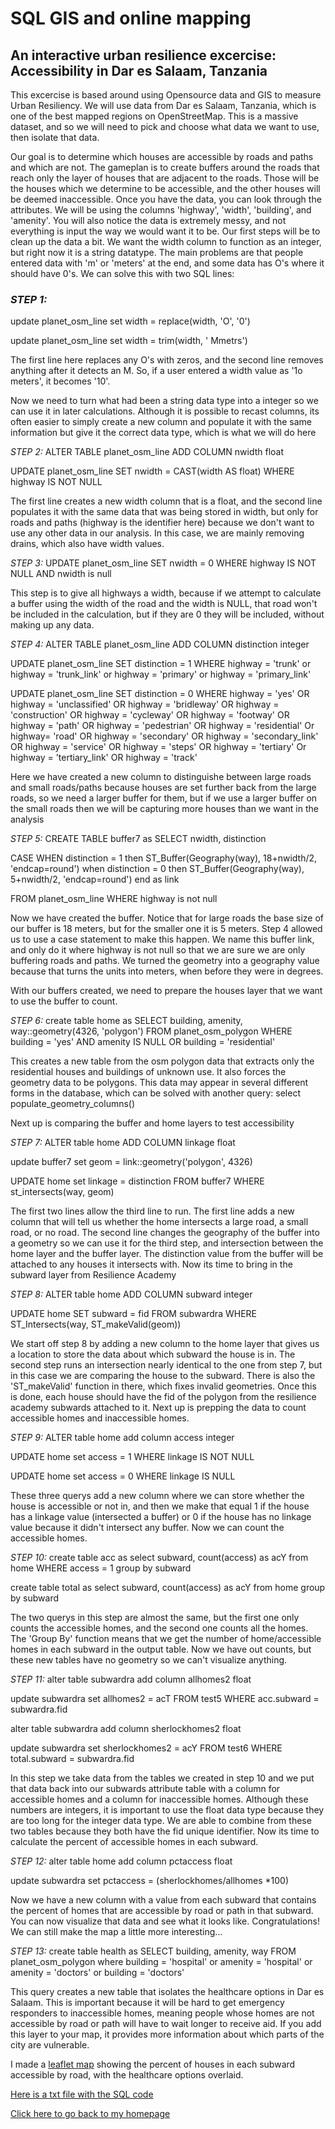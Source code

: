 # SQL GIS and online mapping

## An interactive urban resilience excercise: Accessibility in Dar es Salaam, Tanzania

This excercise is based around using Opensource data and GIS to measure Urban Resiliency. We will use data from Dar es Salaam, Tanzania, which is one of the best mapped regions on OpenStreetMap. This is a massive dataset, and so we will need to pick and choose what data we want to use, then isolate that data.

Our goal is to determine which houses are accessible by roads and paths and which are not. The gameplan is to create buffers around the roads that reach only the layer of houses that are adjacent to the roads. Those will be the houses which we determine to be accessible, and the other houses will be deemed inaccessible. Once you have the data, you can look through the attributes. We will be using the columns 'highway', 'width', 'building', and 'amenity'. You will also notice the data is extremely messy, and not everything is input the way we would want it to be. Our first steps will be to clean up the data a bit. We want the width column to function as an integer, but right now it is a string datatype. The main problems are that people entered data with 'm' or 'meters' at the end, and some data has O's where it should have 0's. We can solve this with two SQL lines:

### _STEP 1:_
update planet_osm_line set width = replace(width, 'O', '0') 

update planet_osm_line set width = trim(width, ' Mmetrs')

The first line here replaces any O's with zeros, and the second line removes anything after it detects an M. So, if a user entered a width value as '1o meters', it becomes '10'.

Now we need to turn what had been a string data type into a integer so we can use it in later calculations. Although it is possible to recast columns, its often easier to simply create a new column and populate it with the same information but give it the correct data type, which is what we will do here

_STEP 2:_
ALTER TABLE planet_osm_line ADD COLUMN nwidth float

UPDATE planet_osm_line SET nwidth = CAST(width AS float) WHERE highway IS NOT NULL

The first line creates a new width column that is a float, and the second line populates it with the same data that was being stored in width, but only for roads and paths (highway is the identifier here) because we don't want to use any other data in our analysis. In this case, we are mainly removing drains, which also have width values.

_STEP 3:_
UPDATE planet_osm_line SET nwidth = 0 WHERE highway IS NOT NULL AND nwidth is null

This step is to give all highways a width, because if we attempt to calculate a buffer using the width of the road and the width is NULL, that road won't be included in the calculation, but if they are 0 they will be included, without making up any data.

_STEP 4:_
ALTER TABLE planet_osm_line ADD COLUMN distinction integer

UPDATE planet_osm_line SET distinction = 1 WHERE highway = 'trunk' or highway = 'trunk_link' or highway = 'primary' or highway = 'primary_link'

UPDATE planet_osm_line SET distinction = 0 WHERE  highway = 'yes'  OR highway =  'unclassified' OR  highway  =  'bridleway' OR  highway = 'construction' OR  highway = 'cycleway' OR highway = 'footway' OR  highway = 'path' OR highway = 'pedestrian' OR highway = 'residential' Or highway=  'road'  OR highway = 'secondary' OR highway = 'secondary_link' OR  highway = 'service' OR  highway = 'steps' OR highway = 'tertiary' Or highway = 'tertiary_link' OR highway = 'track' 

Here we have created a new column to distinguishe between large roads and small roads/paths because houses are set further back from the large roads, so we need a larger buffer for them, but if we use a larger buffer on the small roads then we will be capturing more houses than we want in the analysis

_STEP 5:_
CREATE TABLE buffer7 as
SELECT nwidth, distinction

CASE
WHEN distinction = 1 then ST_Buffer(Geography(way), 18+nwidth/2, 'endcap=round')
when distinction = 0 then ST_Buffer(Geography(way), 5+nwidth/2, 'endcap=round')
end as link

FROM planet_osm_line 
WHERE highway is not null

Now we have created the buffer. Notice that for large roads the base size of our buffer is 18 meters, but for the smaller one it is 5 meters. Step 4 allowed us to use a case statement to make this happen. We name this buffer link, and only do it where highway is not null so that we are sure we are only buffering roads and paths. We turned the geometry into a geography value because that turns the units into meters, when before they were in degrees.

With our buffers created, we need to prepare the houses layer that we want to use the buffer to count.

_STEP 6:_
create table home as 
SELECT building, amenity, way::geometry(4326, 'polygon')  FROM planet_osm_polygon WHERE building = 'yes' AND amenity IS NULL OR building = 'residential'

This creates a new table from the osm polygon data that extracts only the residential houses and buildings of unknown use. It also forces the geometry data to be polygons. This data may appear in several different forms in the database, which can be solved with another query:
select populate_geometry_columns()

Next up is comparing the buffer and home layers to test accessibility

_STEP 7:_
ALTER table home ADD COLUMN linkage float

update buffer7 set geom = link::geometry('polygon', 4326)

UPDATE home set linkage = distinction FROM buffer7 WHERE st_intersects(way, geom)

The first two lines allow the third line to run. The first line adds a new column that will tell us whether the home intersects a large road, a small road, or no road. The second line changes the geography of the buffer into a geometry so we can use it for the third step, and intersection between the home layer and the buffer layer. The distinction value from the buffer will be attached to any houses it intersects with. Now its time to bring in the subward layer from Resilience Academy

_STEP 8:_
ALTER table home ADD COLUMN subward integer

UPDATE home
SET subward = fid
FROM subwardra
WHERE ST_Intersects(way, ST_makeValid(geom))

We start off step 8 by adding a new column to the home layer that gives us a location to store the data about which subward the house is in. The second step runs an intersection nearly identical to the one from step 7, but in this case we are comparing the house to the subward. There is also the 'ST_makeValid' function in there, which fixes invalid geometries. Once this is done, each house should have the fid of the polygon from the resilience academy subwards attached to it. Next up is prepping the data to count accessible homes and inaccessible homes.

_STEP 9:_
ALTER table home add column access integer

UPDATE home
set access = 1 WHERE linkage IS NOT NULL

UPDATE home
set access = 0 WHERE linkage IS NULL

These three querys add a new column where we can store whether the house is accessible or not in, and then we make that equal 1 if the house has a linkage value (intersected a buffer) or 0 if the house has no linkage value because it didn't intersect any buffer. Now we can count the accessible homes.

_STEP 10:_
create table acc as 
 select subward, count(access) as acY from home
 WHERE access = 1
 group by subward
 
 create table total as 
 select subward, count(access) as acY from home
 group by subward

The two querys in this step are almost the same, but the first one only counts the accessible homes, and the second one counts all the homes. The 'Group By' function means that we get the number of home/accessible homes in each subward in the output table. Now we have out counts, but these new tables have no geometry so we can't visualize anything.

_STEP 11:_
alter table subwardra add column allhomes2 float

update subwardra 
set allhomes2 = acT FROM test5 WHERE acc.subward = subwardra.fid

alter table subwardra add column sherlockhomes2 float

update subwardra 
set sherlockhomes2 = acY FROM test6 WHERE total.subward = subwardra.fid

In this step we take data from the tables we created in step 10 and we put that data back into our subwards attribute table with a column for accessible homes and a column for inaccessible homes. Although these numbers are integers, it is important to use the float data type because they are too long for the integer data type. We are able to combine from these two tables because they both have the fid unique identifier. Now its time to calculate the percent of accessible homes in each subward.

_STEP 12:_
alter table home add column pctaccess float

update subwardra
set pctaccess = (sherlockhomes/allhomes *100)

Now we have a new column with a value from each subward that contains the percent of homes that are accessible by road or path in that subward. You can now visualize that data and see what it looks like. Congratulations! We can still make the map a little more interesting...

_STEP 13:_
create table health as
SELECT building, amenity, way FROM planet_osm_polygon
where building = 'hospital' or amenity = 'hospital' or amenity = 'doctors' or building = 'doctors'

This query creates a new table that isolates the healthcare options in Dar es Salaam. This is important because it will be hard to get emergency responders to inaccessible homes, meaning people whose homes are not accessible by road or path will have to wait longer to receive aid. If you add this layer to your map, it provides more information about which parts of the city are vulnerable.

I made a [leaflet map](dsmap) showing the percent of houses in each subward accessible by road, with the healthcare options overlaid.

[Here is a txt file with the SQL code](noteslab6TXT)

[Click here to go back to my homepage](index.md)
